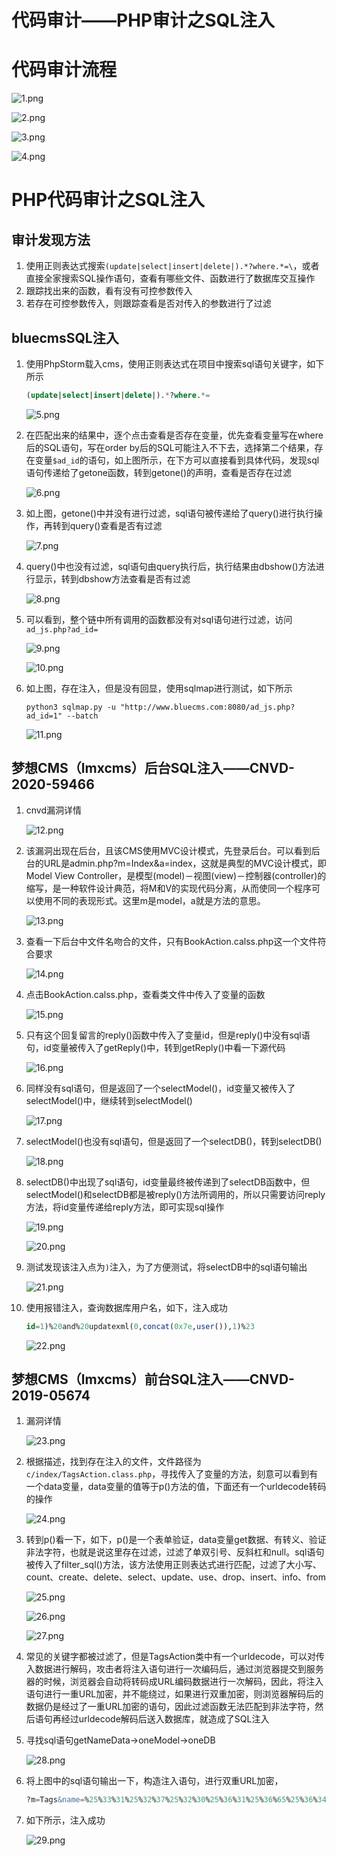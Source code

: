 # 代码审计——PHP审计之SQL注入

# 代码审计流程

![1.png](img/PHPCode/SQLInjection/1.png)

![2.png](img/PHPCode/SQLInjection/2.png)

![3.png](img/PHPCode/SQLInjection/3.png)

![4.png](img/PHPCode/SQLInjection/4.png)

# PHP代码审计之SQL注入

## 审计发现方法

1. 使用正则表达式搜索`(update|select|insert|delete|).*?where.*=\`，或者直接全家搜索SQL操作语句，查看有哪些文件、函数进行了数据库交互操作
2. 跟踪找出来的函数，看有没有可控参数传入
3. 若存在可控参数传入，则跟踪查看是否对传入的参数进行了过滤

## bluecmsSQL注入

1. 使用PhpStorm载入cms，使用正则表达式在项目中搜索sql语句关键字，如下所示

   ``` sql
   (update|select|insert|delete|).*?where.*=
   ```

   ![5.png](img/PHPCode/SQLInjection/5.png)

2. 在匹配出来的结果中，逐个点击查看是否存在变量，优先查看变量写在where后的SQL语句，写在order by后的SQL可能注入不下去，选择第二个结果，存在变量`$ad_id`的语句，如上图所示，在下方可以直接看到具体代码，发现sql语句传递给了getone函数，转到getone()的声明，查看是否存在过滤

   ![6.png](img/PHPCode/SQLInjection/6.png)

3. 如上图，getone()中并没有进行过滤，sql语句被传递给了query()进行执行操作，再转到query()查看是否有过滤

   ![7.png](img/PHPCode/SQLInjection/7.png)

4. query()中也没有过滤，sql语句由query执行后，执行结果由dbshow()方法进行显示，转到dbshow方法查看是否有过滤

   ![8.png](img/PHPCode/SQLInjection/8.png)

5. 可以看到，整个链中所有调用的函数都没有对sql语句进行过滤，访问`ad_js.php?ad_id=`

   ![9.png](img/PHPCode/SQLInjection/9.png)

   ![10.png](img/PHPCode/SQLInjection/10.png)

6. 如上图，存在注入，但是没有回显，使用sqlmap进行测试，如下所示

   ```shell
   python3 sqlmap.py -u "http://www.bluecms.com:8080/ad_js.php?ad_id=1" --batch
   ```

   ![11.png](img/PHPCode/SQLInjection/11.png)

## 梦想CMS（lmxcms）后台SQL注入——CNVD-2020-59466

1. cnvd漏洞详情

   ![12.png](img/PHPCode/SQLInjection/12.png)

2. 该漏洞出现在后台，且该CMS使用MVC设计模式，先登录后台。可以看到后台的URL是admin.php?m=Index&a=index，这就是典型的MVC设计模式，即Model View Controller，是模型(model)－视图(view)－控制器(controller)的缩写，是一种软件设计典范，将M和V的实现代码分离，从而使同一个程序可以使用不同的表现形式。这里m是model，a就是方法的意思。

   ![13.png](img/PHPCode/SQLInjection/13.png)

3. 查看一下后台中文件名吻合的文件，只有BookAction.calss.php这一个文件符合要求

   ![14.png](img/PHPCode/SQLInjection/14.png)

4. 点击BookAction.calss.php，查看类文件中传入了变量的函数

   ![15.png](img/PHPCode/SQLInjection/15.png)

5. 只有这个回复留言的reply()函数中传入了变量id，但是reply()中没有sql语句，id变量被传入了getReply()中，转到getReply()中看一下源代码

   ![16.png](img/PHPCode/SQLInjection/16.png)

6. 同样没有sql语句，但是返回了一个selectModel()，id变量又被传入了selectModel()中，继续转到selectModel()

   ![17.png](img/PHPCode/SQLInjection/17.png)

7. selectModel()也没有sql语句，但是返回了一个selectDB()，转到selectDB()

   ![18.png](img/PHPCode/SQLInjection/18.png)

8. selectDB()中出现了sql语句，id变量最终被传递到了selectDB函数中，但selectModel()和selectDB都是被reply()方法所调用的，所以只需要访问reply方法，将id变量传递给reply方法，即可实现sql操作

   ![19.png](img/PHPCode/SQLInjection/19.png)

   ![20.png](img/PHPCode/SQLInjection/20.png)

9. 测试发现该注入点为`)`注入，为了方便测试，将selectDB中的sql语句输出

   ![21.png](img/PHPCode/SQLInjection/21.png)

10. 使用报错注入，查询数据库用户名，如下，注入成功

    ``` sql
    id=1)%20and%20updatexml(0,concat(0x7e,user()),1)%23
    ```

    ![22.png](img/PHPCode/SQLInjection/22.png)

## 梦想CMS（lmxcms）前台SQL注入——CNVD-2019-05674

1. 漏洞详情

   ![23.png](img/PHPCode/SQLInjection/23.png)

2. 根据描述，找到存在注入的文件，文件路径为`c/index/TagsAction.class.php`，寻找传入了变量的方法，刻意可以看到有一个data变量，data变量的值等于p()方法的值，下面还有一个urldecode转码的操作

   ![24.png](img/PHPCode/SQLInjection/24.png)

3. 转到p()看一下，如下，p()是一个表单验证，data变量get数据、有转义、验证非法字符，也就是说这里存在过滤，过滤了单双引号、反斜杠和null。sql语句被传入了filter_sql()方法，该方法使用正则表达式进行匹配，过滤了大小写、count、create、delete、select、update、use、drop、insert、info、from

   ![25.png](img/PHPCode/SQLInjection/25.png)

   ![26.png](img/PHPCode/SQLInjection/26.png)

   ![27.png](img/PHPCode/SQLInjection/27.png)

4. 常见的关键字都被过滤了，但是TagsAction类中有一个urldecode，可以对传入数据进行解码，攻击者将注入语句进行一次编码后，通过浏览器提交到服务器的时候，浏览器会自动将转码成URL编码数据进行一次解码，因此，将注入语句进行一重URL加密，并不能绕过，如果进行双重加密，则浏览器解码后的数据仍是经过了一重URL加密的语句，因此过滤函数无法匹配到非法字符，然后语句再经过urldecode解码后送入数据库，就造成了SQL注入

5. 寻找sql语句getNameData->oneModel->oneDB

   ![28.png](img/PHPCode/SQLInjection/28.png)

6. 将上图中的sql语句输出一下，构造注入语句，进行双重URL加密，

   ``` sql
   ?m=Tags&name=%25%33%31%25%32%37%25%32%30%25%36%31%25%36%65%25%36%34%25%32%30%25%37%35%25%37%30%25%36%34%25%36%31%25%37%34%25%36%35%25%37%38%25%36%64%25%36%63%25%32%38%25%33%30%25%32%63%25%36%33%25%36%66%25%36%65%25%36%33%25%36%31%25%37%34%25%32%38%25%33%30%25%37%38%25%33%37%25%36%35%25%32%63%25%37%35%25%37%33%25%36%35%25%37%32%25%32%38%25%32%39%25%32%39%25%32%63%25%33%31%25%32%39%25%32%33
   ```

7. 如下所示，注入成功

   ![29.png](img/PHPCode/SQLInjection/29.png)
